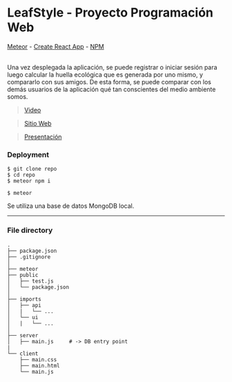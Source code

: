 # LeafStyle - Proyecto Programación Web


[Meteor](https://www.meteor.com/) - [Create React App](https://reactjs.org/docs/create-a-new-react-app.html) - [NPM](https://www.npmjs.com/get-npm) 

<br/>
Una vez desplegada la aplicación, se puede registrar o iniciar sesión para luego calcular la huella ecológica que es generada por uno mismo, y compararlo con sus amigos. De esta forma, se puede comparar con los demás usuarios de la aplicación qué tan conscientes del medio ambiente somos.


> [Video](https://www.youtube.com/watch?v=G-fUeK2h1WA&feature=youtu.be)


> [Sitio Web](https://leafstyle.herokuapp.com)

> [Presentación](https://docs.google.com/presentation/d/1JXTZde0KdELhc1oxuWOIfcW0IkncmlLJcYF1I9s5Xoc/edit?usp=sharing)


### Deployment

```ssh
$ git clone repo
$ cd repo
$ meteor npm i

$ meteor
``` 

Se utiliza una base de datos MongoDB local. 


<hr/>


### File directory

```ssh
.
├── package.json 
├── .gitignore    
│
├── meteor
├── public
│   ├── test.js
│   └── package.json
│
├── imports
│   ├── api
│   |   └── ...
│   └── ui
│   |   └── ...
│
├── server
│   ├── main.js     # -> DB entry point
|
└── client
    ├── main.css
    ├── main.html
    └── main.js
    
``` 
